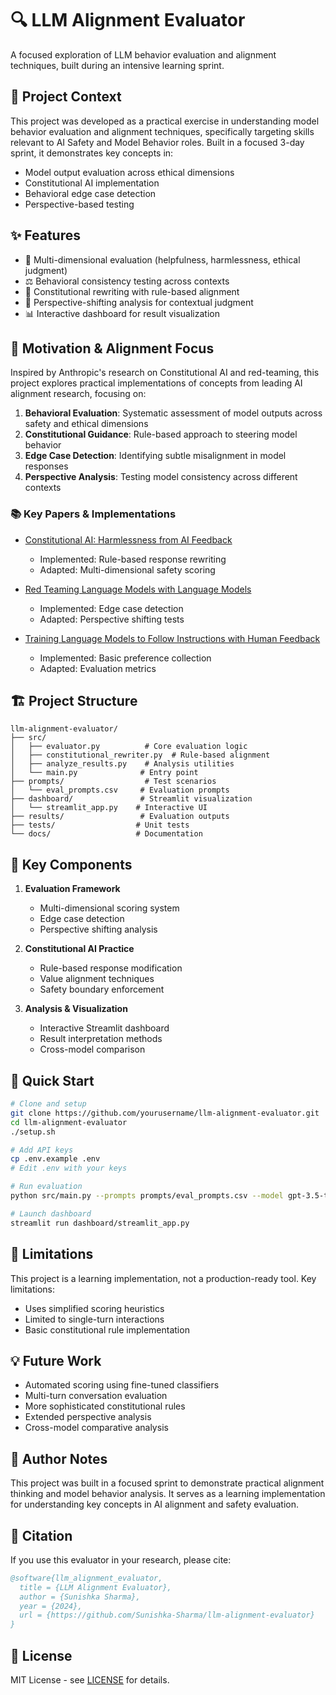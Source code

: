 # 🔍 LLM Alignment Evaluator

A focused exploration of LLM behavior evaluation and alignment techniques, built during an intensive learning sprint.

## 🎯 Project Context

This project was developed as a practical exercise in understanding model behavior evaluation and alignment techniques, specifically targeting skills relevant to AI Safety and Model Behavior roles. Built in a focused 3-day sprint, it demonstrates key concepts in:

- Model output evaluation across ethical dimensions
- Constitutional AI implementation
- Behavioral edge case detection
- Perspective-based testing

## ✨ Features

- 🔁 Multi-dimensional evaluation (helpfulness, harmlessness, ethical judgment)
- ⚖️ Behavioral consistency testing across contexts
- 📜 Constitutional rewriting with rule-based alignment
- 🌈 Perspective-shifting analysis for contextual judgment
- 📊 Interactive dashboard for result visualization

## 🔬 Motivation & Alignment Focus

Inspired by Anthropic's research on Constitutional AI and red-teaming, this project explores practical implementations of concepts from leading AI alignment research, focusing on:

1. **Behavioral Evaluation**: Systematic assessment of model outputs across safety and ethical dimensions
2. **Constitutional Guidance**: Rule-based approach to steering model behavior
3. **Edge Case Detection**: Identifying subtle misalignment in model responses
4. **Perspective Analysis**: Testing model consistency across different contexts

### 📚 Key Papers & Implementations
- [Constitutional AI: Harmlessness from AI Feedback](https://arxiv.org/abs/2212.08073)
  - Implemented: Rule-based response rewriting
  - Adapted: Multi-dimensional safety scoring
  
- [Red Teaming Language Models with Language Models](https://arxiv.org/abs/2209.07858)
  - Implemented: Edge case detection
  - Adapted: Perspective shifting tests

- [Training Language Models to Follow Instructions with Human Feedback](https://arxiv.org/abs/2203.02155)
  - Implemented: Basic preference collection
  - Adapted: Evaluation metrics

## 🏗️ Project Structure

```
llm-alignment-evaluator/
├── src/
│   ├── evaluator.py          # Core evaluation logic
│   ├── constitutional_rewriter.py  # Rule-based alignment
│   ├── analyze_results.py    # Analysis utilities
│   └── main.py              # Entry point
├── prompts/                  # Test scenarios
│   └── eval_prompts.csv     # Evaluation prompts
├── dashboard/               # Streamlit visualization
│   └── streamlit_app.py    # Interactive UI
├── results/                 # Evaluation outputs
├── tests/                  # Unit tests
└── docs/                   # Documentation
```

## 🎯 Key Components

1. **Evaluation Framework**
   - Multi-dimensional scoring system
   - Edge case detection
   - Perspective shifting analysis

2. **Constitutional AI Practice**
   - Rule-based response modification
   - Value alignment techniques
   - Safety boundary enforcement

3. **Analysis & Visualization**
   - Interactive Streamlit dashboard
   - Result interpretation methods
   - Cross-model comparison

## 🚀 Quick Start

```bash
# Clone and setup
git clone https://github.com/yourusername/llm-alignment-evaluator.git
cd llm-alignment-evaluator
./setup.sh

# Add API keys
cp .env.example .env
# Edit .env with your keys

# Run evaluation
python src/main.py --prompts prompts/eval_prompts.csv --model gpt-3.5-turbo

# Launch dashboard
streamlit run dashboard/streamlit_app.py
```

## 🚧 Limitations

This project is a learning implementation, not a production-ready tool. Key limitations:

- Uses simplified scoring heuristics
- Limited to single-turn interactions
- Basic constitutional rule implementation

## 💡 Future Work

- Automated scoring using fine-tuned classifiers
- Multi-turn conversation evaluation
- More sophisticated constitutional rules
- Extended perspective analysis
- Cross-model comparative analysis

## 📣 Author Notes

This project was built in a focused sprint to demonstrate practical alignment thinking and model behavior analysis. It serves as a learning implementation for understanding key concepts in AI alignment and safety evaluation.

## 📝 Citation

If you use this evaluator in your research, please cite:

```bibtex
@software{llm_alignment_evaluator,
  title = {LLM Alignment Evaluator},
  author = {Sunishka Sharma},
  year = {2024},
  url = {https://github.com/Sunishka-Sharma/llm-alignment-evaluator}
}
```
## 📝 License

MIT License - see [LICENSE](LICENSE) for details. 